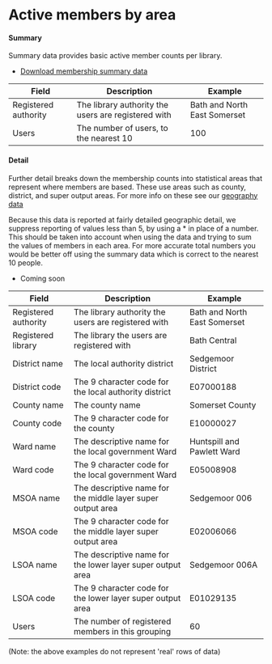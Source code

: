 Active members by area
======================

#### Summary

Summary data provides basic active member counts per library.

- [Download membership summary data]()

| Field | Description | Example |
| ----- | ----------- | ------- |
| Registered authority | The library authority the users are registered with | Bath and North East Somerset |
| Users | The number of users, to the nearest 10 | 100 |

#### Detail

Further detail breaks down the membership counts into statistical areas that represent where members are based. These use areas such as county, district, and super output areas. For more info on these see our [geography data](./../geography/README.md)

Because this data is reported at fairly detailed geographic detail, we suppress reporting of values less than 5, by using a * in place of a number. This should be taken into account when using the data and trying to sum the values of members in each area. For more accurate total numbers you would be better off using the summary data which is correct to the nearest 10 people.

- Coming soon

| Field | Description | Example |
| ----- | ----------- | ------- |
| Registered authority | The library authority the users are registered with | Bath and North East Somerset |
| Registered library | The library the users are registered with | Bath Central |
| District name | The local authority district | Sedgemoor District |
| District code | The 9 character code for the local authority district  | E07000188 |
| County name | The county name | Somerset County |
| County code | The 9 character code for the county | E10000027 |
| Ward name | The descriptive name for the local government Ward | Huntspill and Pawlett Ward |
| Ward code | The 9 character code for the local government Ward | E05008908 |
| MSOA name | The descriptive name for the middle layer super output area | Sedgemoor 006 |
| MSOA code | The 9 character code for the middle layer super output area | E02006066 |
| LSOA name | The descriptive name for the lower layer super output area | Sedgemoor 006A |
| LSOA code | The 9 character code for the lower layer super output area | E01029135 |
| Users | The number of registered members in this grouping | 60 |

(Note: the above examples do not represent 'real' rows of data)
